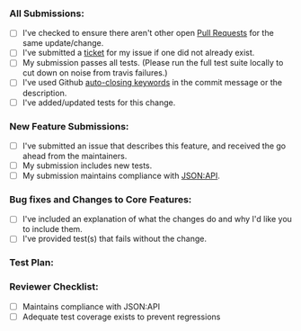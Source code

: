 

### All Submissions:

- [ ] I've checked to ensure there aren't other open [Pull Requests](https://github.com/cerebris/jsonapi-resources/pulls) for the same update/change.
- [ ] I've submitted a [ticket](https://github.com/cerebris/jsonapi-resources/issues) for my issue if one did not already exist.
- [ ] My submission passes all tests. (Please run the full test suite locally to cut down on noise from travis failures.)
- [ ] I've used Github [auto-closing keywords](https://help.github.com/articles/closing-issues-via-commit-messages/) in the commit message or the description.
- [ ] I've added/updated tests for this change.

### New Feature Submissions:

- [ ] I've submitted an issue that describes this feature, and received the go ahead from the maintainers.
- [ ] My submission includes new tests.
- [ ] My submission maintains compliance with [JSON:API](http://jsonapi.org/).

### Bug fixes and Changes to Core Features:

- [ ] I've included an explanation of what the changes do and why I'd like you to include them.
- [ ] I've provided test(s) that fails without the change.

### Test Plan:

### Reviewer Checklist:
- [ ] Maintains compliance with JSON:API
- [ ] Adequate test coverage exists to prevent regressions